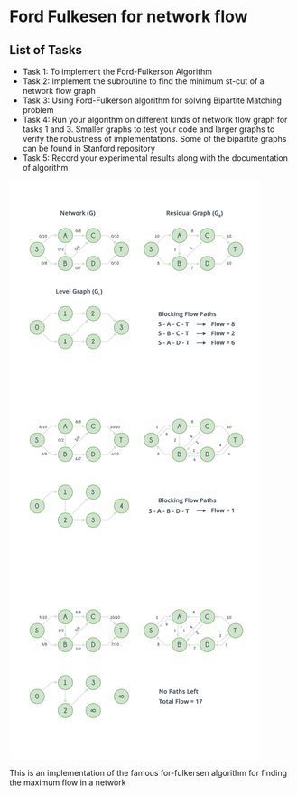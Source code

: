 # Ford Fulkesen for network flow

## List of Tasks
* Task 1: To implement the Ford-Fulkerson Algorithm
* Task 2: Implement the subroutine to find the minimum st-cut of a network flow graph
* Task 3: Using Ford-Fulkerson algorithm for solving Bipartite Matching problem
* Task 4: Run your algorithm on different kinds of network flow graph for tasks 1 and 3. Smaller graphs to
test your code and larger graphs to verify the robustness of implementations. Some of the bipartite graphs
can be found in Stanford repository
* Task 5: Record your experimental results along with the documentation of algorithm

![Flow Chart of Ford Fulkesen](/img/ex1.png)

This is an implementation of the famous for-fulkersen algorithm for finding the maximum flow in a network
